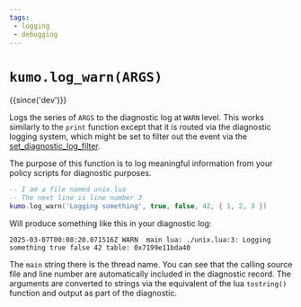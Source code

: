 ```yaml
---
tags:
 - logging
 - debugging
---
```


# `kumo.log_warn(ARGS)`

{{since('dev')}}

Logs the series of `ARGS` to the diagnostic log at `WARN` level.
This works similarly to the `print` function except that it is routed
via the diagnostic logging system, which might be set to filter out
the event via the [set_diagnostic_log_filter](set_diagnostic_log_filter.md).

The purpose of this function is to log meaningful information from your
policy scripts for diagnostic purposes.

```lua
-- I am a file named unix.lua
-- The next line is line number 3
kumo.log_warn('Logging something', true, false, 42, { 1, 2, 3 })
```

Will produce something like this in your diagnostic log:

```
2025-03-07T00:08:20.071516Z WARN  main lua: ./unix.lua:3: Logging something true false 42 table: 0x7199e11bda40
```

The `main` string there is the thread name. You can see that the calling source
file and line number are automatically included in the diagnostic record.  The
arguments are converted to strings via the equivalent of the lua `tostring()`
function and output as part of the diagnostic.

